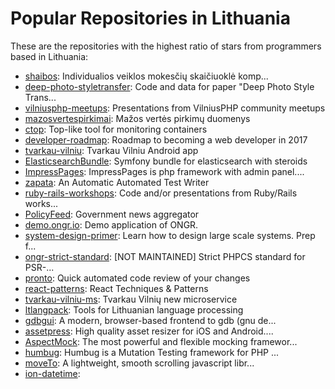 # Popular Repositories in Lithuania

These are the repositories with the highest ratio of stars from programmers based in Lithuania:

- [shaibos](https://github.com/pypt/shaibos): Individualios veiklos mokesčių skaičiuoklė komp...
- [deep-photo-styletransfer](https://github.com/luanfujun/deep-photo-styletransfer): Code and data for paper "Deep Photo Style Trans...
- [vilniusphp-meetups](https://github.com/vilniusphp/vilniusphp-meetups): Presentations from VilniusPHP community meetups
- [mazosvertespirkimai](https://github.com/vilnius/mazosvertespirkimai): Mažos vertės pirkimų duomenys
- [ctop](https://github.com/bcicen/ctop): Top-like tool for monitoring containers
- [developer-roadmap](https://github.com/kamranahmedse/developer-roadmap): Roadmap to becoming a web developer in 2017
- [tvarkau-vilniu](https://github.com/vilnius/tvarkau-vilniu): Tvarkau Vilniu Android app
- [ElasticsearchBundle](https://github.com/ongr-io/ElasticsearchBundle): Symfony bundle for elasticsearch with steroids
- [ImpressPages](https://github.com/impresspages/ImpressPages): ImpressPages is php framework with admin panel....
- [zapata](https://github.com/Nedomas/zapata): An Automatic Automated Test Writer
- [ruby-rails-workshops](https://github.com/vidmantas/ruby-rails-workshops): Code and/or presentations from Ruby/Rails works...
- [PolicyFeed](https://github.com/emilis/PolicyFeed): Government news aggregator
- [demo.ongr.io](https://github.com/ongr-io/demo.ongr.io): Demo application of ONGR.
- [system-design-primer](https://github.com/donnemartin/system-design-primer): Learn how to design large scale systems. Prep f...
- [ongr-strict-standard](https://github.com/ongr-archive/ongr-strict-standard): [NOT MAINTAINED] Strict PHPCS standard for PSR-...
- [pronto](https://github.com/mmozuras/pronto): Quick automated code review of your changes
- [react-patterns](https://github.com/vasanthk/react-patterns): React Techniques & Patterns 
- [tvarkau-vilniu-ms](https://github.com/vilnius/tvarkau-vilniu-ms): Tvarkau Vilnių new microservice
- [ltlangpack](https://github.com/tokenmill/ltlangpack): Tools for Lithuanian language processing
- [gdbgui](https://github.com/cs01/gdbgui): A modern, browser-based frontend to gdb (gnu de...
- [assetpress](https://github.com/lekevicius/assetpress): High quality asset resizer for iOS and Android....
- [AspectMock](https://github.com/Codeception/AspectMock): The most powerful and flexible mocking framewor...
- [humbug](https://github.com/padraic/humbug): Humbug is a Mutation Testing framework for PHP ...
- [moveTo](https://github.com/hsnaydd/moveTo): A lightweight, smooth scrolling javascript libr...
- [ion-datetime](https://github.com/dvisockas/ion-datetime): 
